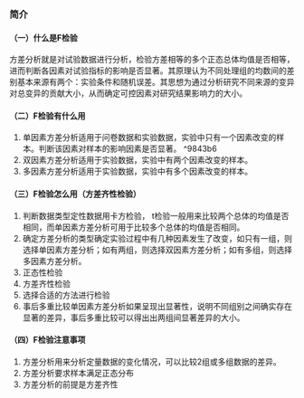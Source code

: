 ### 简介
#### （一）什么是F检验

方差分析就是对试验数据进行分析，检验方差相等的多个正态总体均值是否相等，进而判断各因素对试验指标的影响是否显著。其原理认为不同处理组的均数间的差别基本来源有两个：实验条件和随机误差。其思想为通过分析研究不同来源的变异对总变异的贡献大小，从而确定可控因素对研究结果影响力的大小。

#### （二）F检验有什么用
1. 单因素方差分析适用于问卷数据和实验数据，实验中只有一个因素改变的样本。判断该因素对样本的影响因素是否显著。 ^9843b6
2. 双因素方差分析适用于实验数据，实验中有两个因素改变的样本。
3. 多因素方差分析适用于实验数据，实验中有多个因素改变的样本。

#### （三）F检验怎么用（方差齐性检验）
1. 判断数据类型定性数据用卡方检验， t检验一般用来比较两个总体的均值是否相同，而单因素方差分析可用于比较多个总体的均值是否相同。
2. 确定方差分析的类型确定实验过程中有几种因素发生了改变，如只有一组，则选择单因素方差分析；如有两组，则选择双因素方差分析；如有多组，则选择多因素方差分析。
3. 正态性检验
4. 方差齐性检验
5. 选择合适的方法进行检验
6. 事后多重比较单因素方差分析如果呈现出显著性，说明不同组别之间确实存在显著的差异，事后多重比较可以得出出两组间显著差异的大小。

#### （四）F检验注意事项
1. 方差分析用来分析定量数据的变化情况，可以比较2组或多组数据的差异。
2. 方差分析要求样本满足正态分布
3. 方差分析的前提是方差齐性